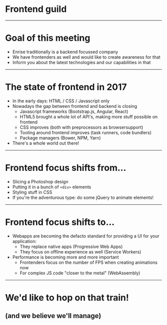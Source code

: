 # Frontend guild

---

# Goal of this meeting
- Enrise traditionally is a backend focussed company
- We have frontenders as well and would like to create awareness for that
- Inform you about the latest technologies and our capabilities in that

----

# The state of frontend in 2017
- In the early days: HTML / CSS / Javascript only
- Nowadays the gap between frontend and backend is closing
  - Javascript frameworks (Bootstrap.js, Angular, React)
  - HTML5 brought a whole lot of API's, making more stuff possible on frontend
  - CSS improves (both with preprocessors as browsersupport)
  - Tooling around frontend improves (task runners, code bundlers)
  - Package managers (Bower, NPM, Yarn)
- There's a whole world out there!

----

# Frontend focus shifts from...
- Slicing a Photoshop design
- Putting it in a bunch of `<div>` elements
- Styling stuff in CSS
- If you're the adventurous type: do some jQuery to animate elements!

----

# Frontend focus shifts to...

- Webapps are becoming the defacto standard for providing a UI for your application:
  - They replace native apps (Progressive Web Apps)
  - They focus on offline experience as well (Service Workers)
- Performance is becoming more and more important
  - Frontenders focus on the number of FPS when creating animations now
  - For complex JS code "closer to the metal" (WebAssembly)

----

# We'd like to hop on that train!
## (and we believe we'll manage)
